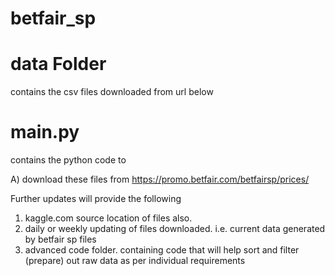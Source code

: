 # betfair_sp

# data Folder

contains the csv files downloaded from url below

# main.py

contains the python code to

A) download these files from https://promo.betfair.com/betfairsp/prices/

Further updates will provide the following

1. kaggle.com source location of files also.
2. daily or weekly updating of files downloaded. i.e. current data generated by betfair sp files
3. advanced code folder. containing code that will help sort and filter (prepare) out raw data as per individual requirements
